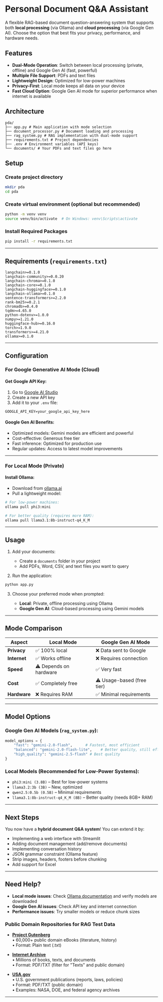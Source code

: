 # Personal Document Q&A Assistant

A flexible RAG-based document question-answering system that supports both **local processing** (via Ollama) and **cloud processing** (via Google Gen AI). Choose the option that best fits your privacy, performance, and hardware needs.

## Features

- **Dual-Mode Operation**: Switch between local processing (private, offline) and Google Gen AI (fast, powerful)
- **Multiple File Support**: PDFs and text files
- **Lightweight Design**: Optimized for low-power machines
- **Privacy-First**: Local mode keeps all data on your device
- **Fast Cloud Option**: Google Gen AI mode for superior performance when internet is available

## Architecture
```
pda/
├── app.py # Main application with mode selection
├── document_processor.py # Document loading and processing
├── rag_system.py # RAG implementation with dual-mode support
├── requirements.txt # Project dependencies
├── .env # Environment variables (API keys)
└── documents/ # Your PDFs and text files go here
```


## Setup

### Create project directory
```bash
mkdir pda
cd pda
```

### Create virtual environment (optional but recommended)
```bash
python -m venv venv
source venv/bin/activate  # On Windows: venv\Scripts\activate
```

### Install Required Packages

```bash
pip install -r requirements.txt
```

---

## Requirements (`requirements.txt`)

```text
langchain>=0.1.0
langchain-community>=0.0.20
langchain-chroma>=0.1.0
langchain-core>=0.1.0
langchain-huggingface>=0.1.0
langchain-ollama>=0.1.0
sentence-transformers>=2.2.0
rank-bm25>=0.2.1
chromadb>=0.4.0
tqdm>=4.65.0
python-dotenv>=1.0.0
numpy>=1.21.0
huggingface-hub>=0.16.0
torch>=1.9.0
transformers>=4.21.0
ollama>=0.1.0
```

---

## Configuration

### For Google Generative AI Mode (Cloud)

#### Get Google API Key:

1. Go to [Google AI Studio](https://makersuite.google.com/)
2. Create a new API key
3. Add it to your `.env` file:

```env
GOOGLE_API_KEY=your_google_api_key_here
```

#### Google Gen AI Benefits:

* Optimized models: Gemini models are efficient and powerful
* Cost-effective: Generous free tier
* Fast inference: Optimized for production use
* Regular updates: Access to latest model improvements

---

### For Local Mode (Private)

#### Install Ollama:

* Download from [ollama.ai](https://ollama.ai)
* Pull a lightweight model:

```bash
# For low-power machines:
ollama pull phi3:mini

# For better quality (requires more RAM):
ollama pull llama3.1:8b-instruct-q4_K_M
```

---

## Usage

1. Add your documents:

   * Create a `documents` folder in your project
   * Add PDFs, Word, CSV, and text files you want to query

2. Run the application:

```bash
python app.py
```

3. Choose your preferred mode when prompted:

   * **Local**: Private, offline processing using Ollama
   * **Google Gen AI**: Cloud-based processing using Gemini models

---

## Mode Comparison

| Aspect       | Local Mode             | Google Gen AI Mode            |
| ------------ | ---------------------- | -------------------------- |
| **Privacy**  | ✅ 100% local           | ❌ Data sent to Google      |
| **Internet** | ✅ Works offline        | ❌ Requires connection      |
| **Speed**    | ⚠️ Depends on hardware | ✅ Very fast                |
| **Cost**     | ✅ Completely free      | ⚠️ Usage-based (free tier) |
| **Hardware** | ❌ Requires RAM         | ✅ Minimal requirements     |

---

## Model Options

### Google Gen AI Models (`rag_system.py`):
```python
model_options = {
    "fast": "gemini-2.0-flash",      # Fastest, most efficient
    "balanced": "gemini-2.0-flash-lite",    # Better quality, still efficient
    "high_quality": "gemini-2.5-flash" # Best quality
}
```

### Local Models (Recommended for Low-Power Systems):

* `phi3:mini (3.8B)` – Best for low-power systems
* `llama3.2:3b (3B)` – New, optimized
* `qwen2.5:0.5b (0.5B)` – Minimal requirements
* `llama3.1:8b-instruct-q4_K_M (8B)` – Better quality (needs 8GB+ RAM)

---

## Next Steps

You now have a **hybrid document Q&A system**! You can extend it by:

* Implementing a web interface with Streamlit
* Adding document management (add/remove documents)
* Implementing conversation history
* JSON grammar constraint (Ollama feature)
* Strip images, headers, footers before chunking
* Add support for Excel

---

## Need Help?

* **Local mode issues**: Check [Ollama documentation](https://ollama.ai) and verify models are downloaded
* **Google Gen AI issues**: Check API key and internet connection
* **Performance issues**: Try smaller models or reduce chunk sizes

### Public Domain Repositories for RAG Test Data

- **[Project Gutenberg](https://www.gutenberg.org/)**  
  • 60,000+ public domain eBooks (literature, history)  
  • Format: Plain text (.txt)  

- **[Internet Archive](https://archive.org/)**  
  • Millions of books, texts, and documents  
  • Format: PDF/TXT (filter for "Texts" and public domain)  

- **[USA.gov](https://www.usa.gov/federal-agencies)**  
  • U.S. government publications (reports, laws, policies)  
  • Format: PDF/TXT (public domain)  
  • Examples: NASA, DOE, and federal agency archives  
------